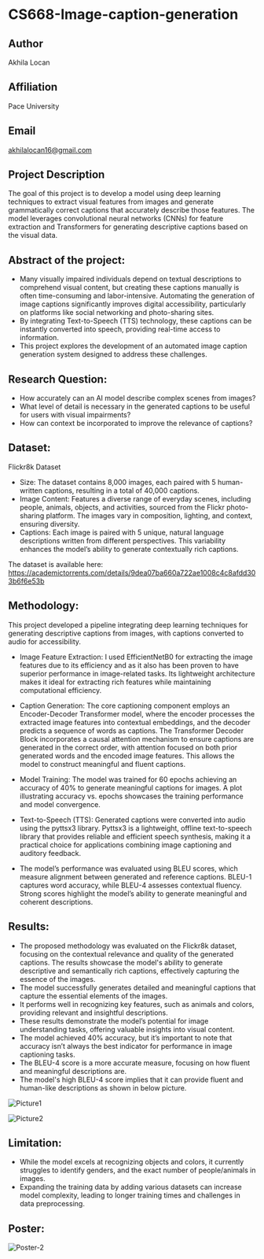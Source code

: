 # CS668-Image-caption-generation
## Author

Akhila Locan

## **Affiliation**

Pace University

## **Email**

akhilalocan16@gmail.com

## **Project Description**

The goal of this project is to develop a model using deep learning techniques to extract visual features from images and generate grammatically correct captions that accurately describe those features. The model leverages convolutional neural networks (CNNs) for feature extraction and Transformers for generating descriptive captions based on the visual data.

## **Abstract of the project**: 

* Many visually impaired individuals depend on textual descriptions to comprehend visual content, but creating these captions manually is often time-consuming and labor-intensive. Automating the generation of image captions significantly improves digital accessibility, particularly on platforms like social networking and photo-sharing sites. 
* By integrating Text-to-Speech (TTS) technology, these captions can be instantly converted into speech, providing real-time access to information.
* This project explores the development of an automated image caption generation system designed to address these challenges.

## **Research Question**:
* How accurately can an AI model describe complex scenes from images?
* What level of detail is necessary in the generated captions to be useful for users with visual impairments?
* How can context be incorporated to improve the relevance of captions?

## **Dataset**:

Flickr8k Dataset
	
 *  Size: The dataset contains 8,000 images, each paired with 5 human-written captions, resulting in a total of 40,000 captions.
 *  Image Content: Features a diverse range of everyday scenes, including people, animals, objects, and activities, sourced from the Flickr photo-sharing platform. The images vary in composition, lighting, and context, ensuring diversity.
 * Captions: Each image is paired with 5 unique, natural language descriptions written from different perspectives. This variability enhances the model’s ability to generate contextually rich captions.
 
The dataset is available here: https://academictorrents.com/details/9dea07ba660a722ae1008c4c8afdd303b6f6e53b

## **Methodology**: 

This project developed a pipeline integrating deep learning techniques for generating descriptive captions from images, with captions converted to audio for accessibility.
	
* Image Feature Extraction:
    I used EfficientNetB0 for extracting the image features due to its efficiency and as it also has been proven to have superior performance in image-related tasks. Its lightweight architecture makes it ideal for extracting rich features while maintaining computational efficiency. 

* Caption Generation:
    The core captioning component employs an Encoder-Decoder Transformer model, where the encoder processes the extracted image features into contextual embeddings, and the decoder predicts a sequence of words as captions. The Transformer Decoder Block incorporates a causal attention mechanism to ensure captions are generated in the correct order, with attention focused on both prior generated words and the encoded image features. This allows the model to construct meaningful and fluent captions.
   
* Model Training: The model was trained for 60 epochs achieving an accuracy of 40% to generate meaningful captions for images. A plot illustrating accuracy vs. epochs showcases the training performance and model convergence.

* Text-to-Speech (TTS): Generated captions were converted into audio using the pyttsx3 library. Pyttsx3 is a lightweight, offline text-to-speech library that provides reliable and efficient speech synthesis, making it a practical choice for applications combining image captioning and auditory feedback.

* The model’s performance was evaluated using BLEU scores, which measure alignment between generated and reference captions. BLEU-1 captures word accuracy, while BLEU-4 assesses contextual fluency. Strong scores highlight the model’s ability to generate meaningful and coherent descriptions.


## **Results**: 

* The proposed methodology was evaluated on the Flickr8k dataset, focusing on the contextual relevance and quality of the generated captions. The results showcase the model's ability to generate descriptive and semantically rich captions, effectively capturing the essence of the images.
* The model successfully generates detailed and meaningful captions that capture the essential elements of the images.
* It performs well in recognizing key features, such as animals and colors, providing relevant and insightful descriptions.
* These results demonstrate the model’s potential for image understanding tasks, offering valuable insights into visual content.
* The model achieved 40% accuracy, but it’s important to note that accuracy isn’t always the best indicator for performance in image captioning tasks.
* The BLEU-4 score is a more accurate measure, focusing on how fluent and meaningful descriptions are. 
* The model's high BLEU-4 score implies that it can provide fluent and human-like descriptions as shown in below picture.


![Picture1](https://github.com/user-attachments/assets/f3ffb325-a0f4-4b71-86b3-f5ea188e0a93)

![Picture2](https://github.com/user-attachments/assets/98582462-1bcb-4f73-b31c-921d60aa955f)

## **Limitation**: 
* While the model excels at recognizing objects and colors, it currently struggles to identify genders, and the exact number of people/animals in images.
* Expanding the training data by adding various datasets can increase model complexity, leading to longer training times and challenges in data preprocessing.

## **Poster**:

![Poster-2](https://github.com/user-attachments/assets/91dfd78d-d5d6-4a0b-a039-5e1ce90798ae)



